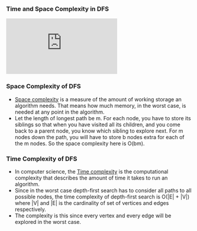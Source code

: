 ### Time and Space Complexity in DFS

<iframe src="https://www.youtube.com/embed/_-uU3KdA1Ts" frameborder="0" allow="autoplay; encrypted-media" allowfullscreen></iframe>

### Space Complexity of DFS

   - [Space complexity](https://courses.cs.northwestern.edu/311/html/space-complexity.html) is a measure of the amount of working storage an algorithm needs. That means how much memory, in the worst case, is needed at any point in the algorithm.
   - Let the length of longest path be m. For each node, you have to store its siblings so that when you have visited all its children, and you come back to a parent node, you know which sibling to explore next. For m nodes down the path, you will have to store b nodes extra for each of the m nodes. So the space complexity here is O(bm).

### Time Complexity of DFS

   - In computer science, the [Time complexity](https://en.wikipedia.org/wiki/Time_complexity) is the computational complexity that describes the amount of time it takes to run an algorithm.
   - Since in the worst case depth-first search has to consider all paths to all possible nodes, the time complexity of depth-first search is O(|E| + |V|) where |V| and |E| is the cardinality of set of vertices and edges respectively.
   - The complexity is this since every vertex and every edge will be explored in the worst case.

